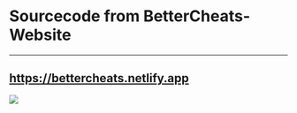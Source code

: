 # Sourcecode from BetterCheats-Website
---
https://bettercheats.netlify.app
---
![](https://cdn.discordapp.com/attachments/1179151820447293522/1192095482101628999/produktbild.png?ex=65b10eee&is=659e99ee&hm=51ad259576bc127835c331fce86a99176d39af91ae56b45f1b8a1dfb03cc8534&****)
